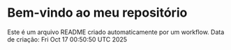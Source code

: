 # Bem-vindo ao meu repositório
Este é um arquivo README criado automaticamente por um workflow.
Data de criação: Fri Oct 17 00:50:50 UTC 2025
